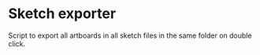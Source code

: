 # Sketch exporter
Script to export all artboards in all sketch files in the same folder on double click. 